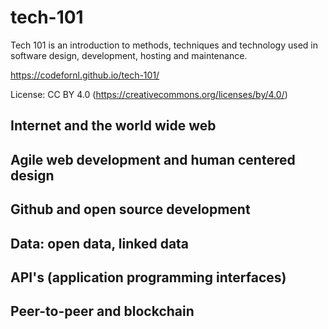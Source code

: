# tech-101
Tech 101 is an introduction to methods, techniques and technology used in software design, development, hosting and maintenance.

https://codefornl.github.io/tech-101/

License: CC BY 4.0 (https://creativecommons.org/licenses/by/4.0/)

## Internet and the world wide web

## Agile web development and human centered design

## Github and open source development

## Data: open data, linked data

## API's (application programming interfaces)

## Peer-to-peer and blockchain
